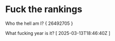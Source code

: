 # Fuck the rankings

Who the hell am I?
{ 26492705 }

What fucking year is it?
[ 2025-03-13T18:46:40Z ]
